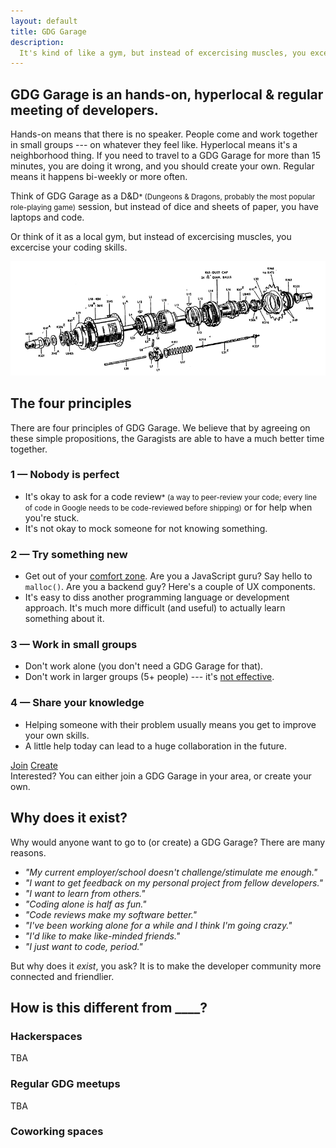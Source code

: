 ```yaml
---
layout: default
title: GDG Garage
description: 
  It's kind of like a gym, but instead of excercising muscles, you excercise your coding skills.
---
```


## GDG Garage is an <span class="c1">hands-on</span>, <span class="c2">hyperlocal</span> & <span class="c3">regular</span> meeting of developers.

<span class="c1">Hands-on</span> means that there is no speaker. People come and work together in small groups --- on whatever they feel like. <span class="c2">Hyperlocal</span> means it's a neighborhood thing. If you need to travel to a GDG Garage for more than 15 minutes, you are doing it wrong, and you should create your own. <span class="c3">Regular</span> means it happens bi-weekly or more often.

Think of GDG Garage as a D&D<small class="star">* <span>(Dungeons & Dragons, probably the most popular role-playing game)</span></small> session, but instead of dice and sheets of paper, you have laptops and code.

Or think of it as a local gym, but instead of excercising muscles, you excercise your coding skills.

<img class="big-illustration" src="img/sturmey-archer.gif">

## The four principles

There are four principles of GDG Garage. We believe that by agreeing on these simple propositions, the Garagists are able to have a much better time together.

<div class="pure-g-r principles">
  <div class="pure-u-1-2">
    <div class="principle">
      <h3>1 &mdash; Nobody is perfect</h3>
      <ul>
        <li>It's okay to ask for a code review<small class="star">* <span>(a way to peer-review your code; every line of code in Google needs to be code-reviewed before shipping)</span></small> or for help when you're stuck.</li>
        <li>It's not okay to mock someone for not knowing something.</li>
      </ul>
    </div>
  </div>

  <div class="pure-u-1-2">
    <div class="principle">
      <h3>2 &mdash; Try something new</h3>
      <ul>
        <li>Get out of your <a href="http://en.wikipedia.org/wiki/Comfort_zone">comfort zone</a>. Are you a JavaScript guru? Say hello to <code>malloc()</code>. Are you a backend guy? Here's a couple of UX components.</li>
        <li>It's easy to diss another programming language or development approach. It's much more difficult (and useful) to actually learn something about it.</li>
      </ul>
    </div>
  </div>

  <div class="pure-u-1-2">
    <div class="principle">
      <h3>3 &mdash; Work in small groups</h3>
      <ul>
        <li>Don't work alone (you don't need a GDG Garage for that).</li>
        <li>Don't work in larger groups (5+ people) --- it's <a href="http://knowledge.wharton.upenn.edu/article/is-your-team-too-big-too-small-whats-the-right-number-2/">not effective</a>.</li>
      </ul>
    </div>
  </div>

  <div class="pure-u-1-2">
    <div class="principle">
      <h3>4 &mdash; Share your knowledge</h3>
      <ul>
        <li>Helping someone with their problem usually means you get to improve
    your own skills.</li>
        <li>A little help today can lead to a huge collaboration in the future.</li>
      </ul>
    </div>
  </div>
</div>

<div class="right">
  <a class="pure-button pure-button-primary" href="/participate/">Join</a>
  <a class="pure-button pure-button-secondary" href="/organize/">Create</a>
</div>Interested? You can either join a GDG Garage in your area, or create your own.

## Why does it exist?

Why would anyone want to go to (or create) a GDG Garage? There are many reasons.

* _"My current employer/school doesn't <span class="c1">challenge/stimulate</span> me enough."_
* _"I want to get <span class="c2">feedback</span> on my personal project from fellow developers."_
* _"I want to <span class="c3">learn</span> from others."_
* _"Coding alone is half as <span class="c4">fun</span>."_
* _"<span class="c1">Code reviews</span> make my software better."_
* _"I've been working alone for a while and I think I'm <span
  class="c2">going crazy</span>."_
* _"I'd like to make like-minded <span class="c3">friends</span>."_
* _"I just want to <span class="c4">code</span>, period."_

But why does it _exist_, you ask? It is to make the developer community
<span class="c1">more connected and friendlier</span>.

## How is this different from ____?

### Hackerspaces

TBA

### Regular GDG meetups

TBA

### Coworking spaces